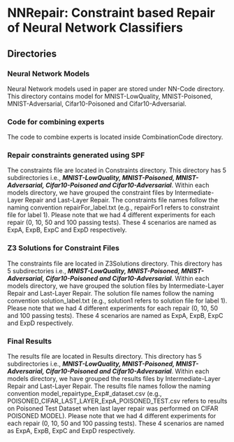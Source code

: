 # NNRepair: Constraint based Repair of Neural Network Classifiers 


## Directories

### Neural Network Models
Neural Network models used in paper are stored under NN-Code
directory. This directory contains model for MNIST-LowQuality,
MNIST-Poisoned, MNIST-Adversarial, Cifar10-Poisoned and Cifar10-Adversarial.


### Code for combining experts 
The code to combine experts is located inside CombinationCode directory.

### Repair constraints generated using SPF 
The constraints file are located in Constraints directory. This directory has 
5 subdirectories i.e., ***MNIST-LowQuality, MNIST-Poisoned, MNIST-Adversarial, 
Cifar10-Poisoned and Cifar10-Adversarial***. Within each models directory, 
we have grouped the constraint files by Intermediate-Layer Repair and Last-Layer Repair. 
The constraints file names follow the naming convention repairFor_label.txt 
(e.g., repairFor1 refers to constraint file for label 1). Please note that we had 4 different
experiments for each repair (0, 10, 50 and 100 passing tests). These 4 scenarios are named as 
ExpA, ExpB, ExpC and ExpD respectively. 
  
### Z3 Solutions for Constraint Files
The constraints file are located in Z3Solutions directory. This directory has 
5 subdirectories i.e., ***MNIST-LowQuality, MNIST-Poisoned, MNIST-Adversarial, 
Cifar10-Poisoned and Cifar10-Adversarial***. Within each models directory, 
we have grouped the solution files by Intermediate-Layer Repair and Last-Layer Repair. 
The solution file names follow the naming convention solution_label.txt 
(e.g., solution1 refers to solution file for label 1). Please note that we had 4 different
experiments for each repair (0, 10, 50 and 100 passing tests). These 4 scenarios are named as 
ExpA, ExpB, ExpC and ExpD respectively. 


### Final Results
The results file are located in Results directory. This directory has 
5 subdirectories i.e., ***MNIST-LowQuality, MNIST-Poisoned, MNIST-Adversarial, 
Cifar10-Poisoned and Cifar10-Adversarial***. Within each models directory, 
we have grouped the results files by Intermediate-Layer Repair and Last-Layer Repair. 
The results file names follow the naming convention model_repairtype_Exp#_dataset.csv 
(e.g., POISONED_CIFAR_LAST_LAYER_ExpA_POISONED_TEST.csv  refers to results on Poisoned Test Dataset
when last layer repair was performed on CIFAR POISONED MODEL). Please note that we had 4 different
experiments for each repair (0, 10, 50 and 100 passing tests). These 4 scenarios are named as 
ExpA, ExpB, ExpC and ExpD respectively. 



